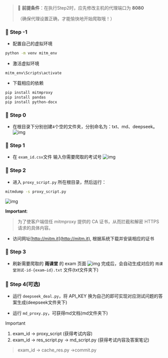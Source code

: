 > 🚀 **前提条件**：在执行Step2时，应先修改主机的代理端口为 **8080** 
> 
> （确保代理设置正确，才能愉快地开始爬取哦！）

### 🌟 **Step -1**
- 配置自己的虚拟环境
```bash
python -m venv mitm_env
```
- 激活虚拟环境
```bahs
mitm_env\Scripts\activate
```
- 下载相应的依赖
```bash
pip install mitmproxy
pip install pandas
pip install python-docx   
```


### 🌟 **Step 0**
- 在根目录下分别创建`4`个空的文件夹，分别命名为：txt、md、deepseek。
![img](https://cdn.jsdelivr.net/gh/paiad/picture-bed@main/img/ykt-url-v2.png)

### 🌟 **Step 1**  
- 在 `exam_id.csv`文件 输入你需要爬取的考试号 
![img](https://cdn.jsdelivr.net/gh/paiad/picture-bed@main/img/ykt-url-v4.png)

### 🌟 **Step 2**
- 进入 `proxy_script.py` 所在根目录，然后运行：  
```bash
mitmdump -s proxy_script.py
```  
![img](https://cdn.jsdelivr.net/gh/paiad/picture-bed@main/img/ykt-url-v3.png)

**Important**:
>为了使客户端信任 mitmproxy 提供的 CA 证书，从而拦截和解密 HTTPS 请求的具体内容。
- 访问网址[http://mitm.it](http://mitm.it), 根据系统下载并安装相应的证书

### 🌟 **Step 3**
- 刷新需要爬取的 **雨课堂** 的 exam 页面
![img](https://cdn.jsdelivr.net/gh/paiad/picture-bed@main/img/ykt-url-v1.png)
完成后，会自动生成对应的 `雨课堂测试-id-{exam—id}.txt` 文件(txt文件夹下)

### 🌟 **Step 4**(可选)
- 运行 `deepseek_deal.py`，将 API_KEY 换为自己的即可实现对应测试问题的答案生成(deepseek文件夹下)

- 运行 `md_proxy.py`，可获得md文档(md文件夹下)

>[!important]
> 1. exam_id -> proxy_script (获得考试内容)
> 2. exam_id -> res_script.py -> md_script.py (获得考试内容及答案笔记)


> exam_id -> cache_res.py ->commit.py
